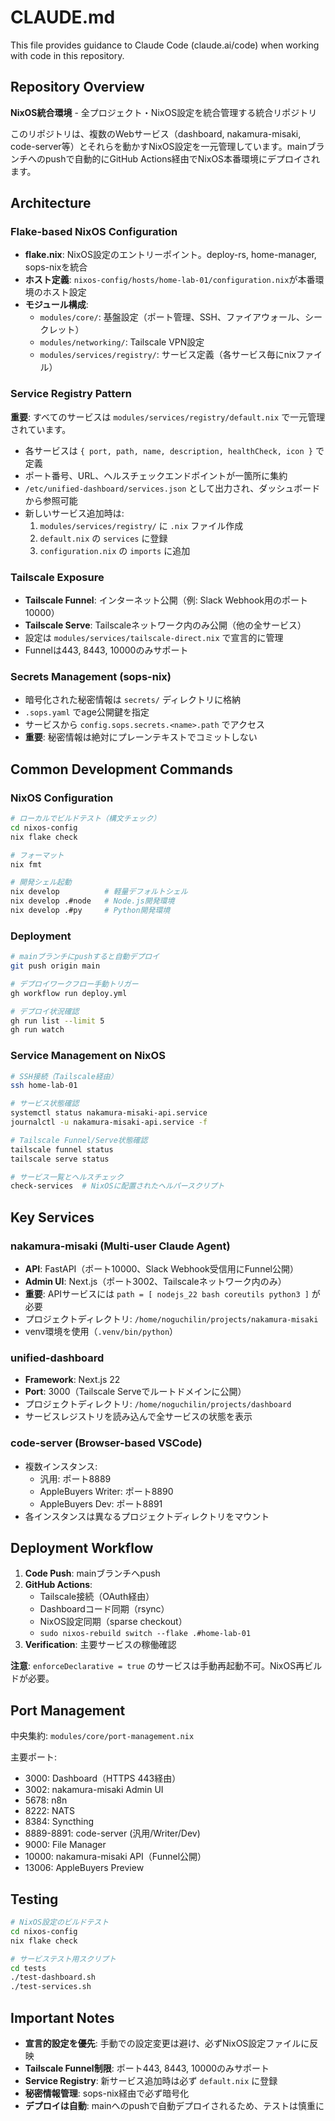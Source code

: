 # CLAUDE.md

This file provides guidance to Claude Code (claude.ai/code) when working with code in this repository.

## Repository Overview

**NixOS統合環境** - 全プロジェクト・NixOS設定を統合管理する統合リポジトリ

このリポジトリは、複数のWebサービス（dashboard, nakamura-misaki, code-server等）とそれらを動かすNixOS設定を一元管理しています。mainブランチへのpushで自動的にGitHub Actions経由でNixOS本番環境にデプロイされます。

## Architecture

### Flake-based NixOS Configuration

- **flake.nix**: NixOS設定のエントリーポイント。deploy-rs, home-manager, sops-nixを統合
- **ホスト定義**: `nixos-config/hosts/home-lab-01/configuration.nix`が本番環境のホスト設定
- **モジュール構成**:
  - `modules/core/`: 基盤設定（ポート管理、SSH、ファイアウォール、シークレット）
  - `modules/networking/`: Tailscale VPN設定
  - `modules/services/registry/`: サービス定義（各サービス毎にnixファイル）

### Service Registry Pattern

**重要**: すべてのサービスは `modules/services/registry/default.nix` で一元管理されています。

- 各サービスは `{ port, path, name, description, healthCheck, icon }` で定義
- ポート番号、URL、ヘルスチェックエンドポイントが一箇所に集約
- `/etc/unified-dashboard/services.json` として出力され、ダッシュボードから参照可能
- 新しいサービス追加時は:
  1. `modules/services/registry/` に `.nix` ファイル作成
  2. `default.nix` の `services` に登録
  3. `configuration.nix` の `imports` に追加

### Tailscale Exposure

- **Tailscale Funnel**: インターネット公開（例: Slack Webhook用のポート10000）
- **Tailscale Serve**: Tailscaleネットワーク内のみ公開（他の全サービス）
- 設定は `modules/services/tailscale-direct.nix` で宣言的に管理
- Funnelは443, 8443, 10000のみサポート

### Secrets Management (sops-nix)

- 暗号化された秘密情報は `secrets/` ディレクトリに格納
- `.sops.yaml` でage公開鍵を指定
- サービスから `config.sops.secrets.<name>.path` でアクセス
- **重要**: 秘密情報は絶対にプレーンテキストでコミットしない

## Common Development Commands

### NixOS Configuration

```bash
# ローカルでビルドテスト（構文チェック）
cd nixos-config
nix flake check

# フォーマット
nix fmt

# 開発シェル起動
nix develop          # 軽量デフォルトシェル
nix develop .#node   # Node.js開発環境
nix develop .#py     # Python開発環境
```

### Deployment

```bash
# mainブランチにpushすると自動デプロイ
git push origin main

# デプロイワークフロー手動トリガー
gh workflow run deploy.yml

# デプロイ状況確認
gh run list --limit 5
gh run watch
```

### Service Management on NixOS

```bash
# SSH接続（Tailscale経由）
ssh home-lab-01

# サービス状態確認
systemctl status nakamura-misaki-api.service
journalctl -u nakamura-misaki-api.service -f

# Tailscale Funnel/Serve状態確認
tailscale funnel status
tailscale serve status

# サービス一覧とヘルスチェック
check-services  # NixOSに配置されたヘルパースクリプト
```

## Key Services

### nakamura-misaki (Multi-user Claude Agent)

- **API**: FastAPI（ポート10000、Slack Webhook受信用にFunnel公開）
- **Admin UI**: Next.js（ポート3002、Tailscaleネットワーク内のみ）
- **重要**: APIサービスには `path = [ nodejs_22 bash coreutils python3 ]` が必要
- プロジェクトディレクトリ: `/home/noguchilin/projects/nakamura-misaki`
- venv環境を使用（`.venv/bin/python`）

### unified-dashboard

- **Framework**: Next.js 22
- **Port**: 3000（Tailscale Serveでルートドメインに公開）
- プロジェクトディレクトリ: `/home/noguchilin/projects/dashboard`
- サービスレジストリを読み込んで全サービスの状態を表示

### code-server (Browser-based VSCode)

- 複数インスタンス:
  - 汎用: ポート8889
  - AppleBuyers Writer: ポート8890
  - AppleBuyers Dev: ポート8891
- 各インスタンスは異なるプロジェクトディレクトリをマウント

## Deployment Workflow

1. **Code Push**: mainブランチへpush
2. **GitHub Actions**:
   - Tailscale接続（OAuth経由）
   - Dashboardコード同期（rsync）
   - NixOS設定同期（sparse checkout）
   - `sudo nixos-rebuild switch --flake .#home-lab-01`
3. **Verification**: 主要サービスの稼働確認

**注意**: `enforceDeclarative = true` のサービスは手動再起動不可。NixOS再ビルドが必要。

## Port Management

中央集約: `modules/core/port-management.nix`

主要ポート:
- 3000: Dashboard（HTTPS 443経由）
- 3002: nakamura-misaki Admin UI
- 5678: n8n
- 8222: NATS
- 8384: Syncthing
- 8889-8891: code-server (汎用/Writer/Dev)
- 9000: File Manager
- 10000: nakamura-misaki API（Funnel公開）
- 13006: AppleBuyers Preview

## Testing

```bash
# NixOS設定のビルドテスト
cd nixos-config
nix flake check

# サービステスト用スクリプト
cd tests
./test-dashboard.sh
./test-services.sh
```

## Important Notes

- **宣言的設定を優先**: 手動での設定変更は避け、必ずNixOS設定ファイルに反映
- **Tailscale Funnel制限**: ポート443, 8443, 10000のみサポート
- **Service Registry**: 新サービス追加時は必ず `default.nix` に登録
- **秘密情報管理**: sops-nix経由で必ず暗号化
- **デプロイは自動**: mainへのpushで自動デプロイされるため、テストは慎重に
